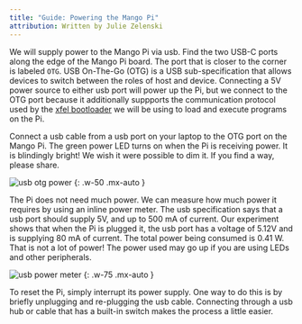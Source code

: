 ```yaml
---
title: "Guide: Powering the Mango Pi"
attribution: Written by Julie Zelenski
---
```


We will supply power to the Mango Pi via usb. Find the two USB-C ports along the edge of the Mango Pi board. The port that is closer to the corner is labeled `OTG`.
USB On-The-Go (OTG) is a USB sub-specification  that allows devices to switch between the roles of host and device. Connecting a 5V power source to either usb port will power up the Pi, but we connect to the OTG port because it additionally suppports the communication protocol used by the [xfel bootloader](/guides/xfel) we will be using to load and execute programs on the Pi.

Connect a usb cable from a usb port on your laptop to the OTG port on the Mango Pi. The green power LED turns on when the Pi is receiving power. It is blindingly bright! We wish it were possible to dim it. If you find a way, please share.

![usb otg power](../images/power-otg.png)
{: .w-50 .mx-auto }

The Pi does not need much power. We can measure how much power it requires by using an inline power meter. The usb specification says that a usb port should supply 5V, and up to 500 mA of current.
Our experiment shows that when the Pi is plugged it, the usb port has a voltage of 5.12V and is supplying 80 mA of current.
The total power being consumed is 0.41 W. That is not a lot of power! The power used may go up if you are using LEDs and other peripherals.

![usb power meter](../images/power-meter.png)
{: .w-75 .mx-auto }

To reset the Pi, simply interrupt its power supply. One way to do this is by briefly unplugging and re-plugging the usb cable. Connecting through a usb hub or cable that has a built-in switch makes the process a little easier.
